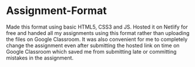 # Assignment-Format
Made this format using basic HTML5, CSS3 and JS. Hosted it on Netlify for free and handed all my assignments using this format rather than uploading the files on Google Classroom. It was also convenient for me to completely change the assignment even after submitting the hosted link on time on Google Classroom which saved me from submitting late or committing mistakes in the assignment.  
